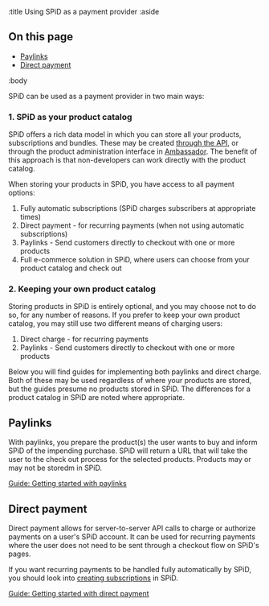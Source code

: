 :title Using SPiD as a payment provider
:aside

## On this page

- [Paylinks](#paylinks)
- [Direct payment](#direct-payment)

:body

SPiD can be used as a payment provider in two main ways:

### 1. SPiD as your product catalog

SPiD offers a rich data model in which you can store all your products,
subscriptions and bundles. These may be created
[through the API](/endpoints/POST/product/), or through the product
administration interface in [Ambassador](/ambassador/). The benefit of this approach is that
non-developers can work directly with the product catalog.

When storing your products in SPiD, you have access to all payment options:

1. Fully automatic subscriptions (SPiD charges subscribers at appropriate times)
2. Direct payment - for recurring payments (when not using automatic
   subscriptions)
3. Paylinks - Send customers directly to checkout with one or more products
4. Full e-commerce solution in SPiD, where users can choose from your product
   catalog and check out

### 2. Keeping your own product catalog

Storing products in SPiD is entirely optional, and you may choose not to do so,
for any number of reasons. If you prefer to keep your own product catalog, you
may still use two different means of charging users:

1. Direct charge - for recurring payments
2. Paylinks - Send customers directly to checkout with one or more products

Below you will find guides for implementing both paylinks and direct charge.
Both of these may be used regardless of where your products are stored, but the
guides presume no products stored in SPiD. The differences for a product catalog
in SPiD are noted where appropriate.

## Paylinks

With paylinks, you prepare the product(s) the user wants to buy and inform SPiD
of the impending purchase. SPiD will return a URL that will take the user to the
check out process for the selected products. Products may or may not be storedm
in SPiD.

[Guide: Getting started with paylinks](/getting-started-with-paylinks/)

## Direct payment

Direct payment allows for server-to-server API calls to charge or authorize
payments on a user's SPiD account. It can be used for recurring payments where
the user does not need to be sent through a checkout flow on SPiD's pages.

If you want recurring payments to be handled fully automatically by SPiD, you
should look into [creating subscriptions](/endpoints/POST/product/) in SPiD.

[Guide: Getting started with direct payment](/getting-started-with-direct-payment/)
